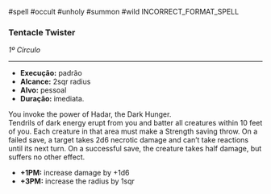#spell #occult #unholy #summon #wild
INCORRECT_FORMAT_SPELL
### Tentacle Twister
*1º Círculo*
___
- **Execução:** padrão
- **Alcance:** 2sqr radius
- **Alvo:** pessoal
- **Duração:** imediata.

You invoke the power of Hadar, the Dark Hunger.  
Tendrils of dark energy erupt from you and batter all creatures within 10 feet of you. Each creature in that area must make a Strength saving throw. On a failed save, a target takes 2d6 necrotic damage and can’t take reactions until its next turn. On a successful save, the creature takes half damage, but suffers no other effect. 

- **+1PM:** increase damage by +1d6
- **+3PM:** increase the radius by 1sqr
